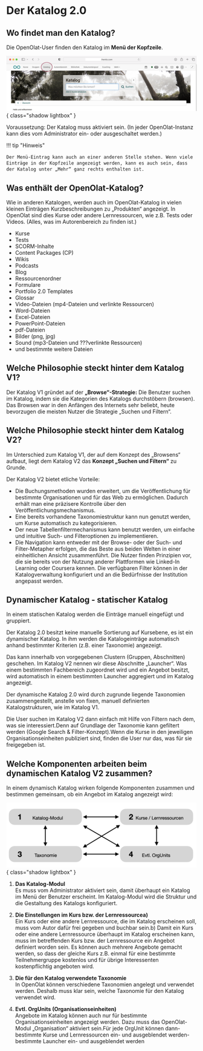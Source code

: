 # Der Katalog 2.0

## Wo findet man den Katalog?

Die OpenOlat-User finden den Katalog im **Menü der Kopfzeile**.

![catalog20_kopfzeilenmenu_v1_de.png](assets/catalog20_kopfzeilenmenu_v1_de.png){ class="shadow lightbox" }

Voraussetzung: Der Katalog muss aktiviert sein. (In jeder OpenOlat-Instanz kann dies vom Administrator ein- oder ausgeschaltet werden.)

!!! tip "Hinweis"

    Der Menü-Eintrag kann auch an einer anderen Stelle stehen. Wenn viele Einträge in der Kopfzeile angezeigt werden, kann es auch sein, dass der Katalog unter „Mehr“ ganz rechts enthalten ist.

## Was enthält der OpenOlat-Katalog?

Wie in anderen Katalogen, werden auch im OpenOlat-Katalog in vielen kleinen Einträgen Kurzbeschreibungen zu „Produkten“ angezeigt. In OpenOlat sind dies Kurse oder andere Lernressourcen, wie z.B. Tests oder Videos. (Alles, was im Autorenbereich zu finden ist.)

- Kurse
- Tests
- SCORM-Inhalte
- Content Packages (CP)
- Wikis
- Podcasts
- Blog
- Ressourcenordner
- Formulare
- Portfolio 2.0 Templates
- Glossar
- Video-Dateien (mp4-Dateien und verlinkte Ressourcen)
- Word-Dateien
- Excel-Dateien
- PowerPoint-Dateien
- pdf-Dateien
- Bilder (png, jpg)
- Sound (mp3-Dateien und ???verlinkte Ressourcen)
- und bestimmte weitere Dateien

## Welche Philosophie steckt hinter dem Katalog V1?

Der Katalog V1 gründet auf der **„Browse“-Strategie:** Die Benutzer suchen im Katalog, indem sie  die Kategorien des Katalogs durchstöbern (browsen).
Das Browsen war in den Anfängen des Internets sehr beliebt, heute bevorzugen die meisten Nutzer die Strategie „Suchen und Filtern“.

## Welche Philosophie steckt hinter dem Katalog V2?

Im Unterschied zum Katalog V1, der auf dem Konzept des „Browsens“ aufbaut, liegt dem Katalog V2 das **Konzept „Suchen und Filtern“** zu Grunde.

Der Katalog V2 bietet etliche Vorteile:

- Die Buchungsmethoden wurden erweitert, um die Veröffentlichung für bestimmte Organisationen und für das Web zu ermöglichen. Dadurch erhält man eine präzisere Kontrolle über den Veröffentlichungsmechanismus.
- Eine bereits vorhandene Taxonomiestruktur kann nun genutzt werden, um Kurse automatisch zu kategorisieren.
- Der neue Tabellenfiltermechanismus kann benutzt werden, um einfache und intuitive Such- und Filteroptionen zu implementieren.
- Die Navigation kann entweder mit der Browse- oder der Such- und Filter-Metapher erfolgen, die das Beste aus beiden Welten in einer einheitlichen Ansicht zusammenführt. Die Nutzer finden Prinzipien vor, die sie bereits von der Nutzung anderer Plattformen wie Linked-In Learning oder Coursera kennen. Die verfügbaren Filter können in der Katalogverwaltung konfiguriert und an die Bedürfnisse der Institution angepasst werden.

## Dynamischer Katalog - statischer Katalog

In einem statischen Katalog werden die Einträge manuell eingefügt und gruppiert.

Der Katalog 2.0 besitzt keine manuelle Sortierung auf Kursebene, es ist ein dynamischer Katalog. In ihm werden die Katalogeinträge automatisch anhand bestimmter Kriterien (z.B. einer Taxonomie) angezeigt. 

Das kann innerhalb von vorgegebenen Clustern (Gruppen, Abschnitten) geschehen. Im Katalog V2 nennen wir diese Abschnitte „Launcher“.
Was einem bestimmten Fachbereich zugeordnet wird und ein Angebot besitzt, wird automatisch in einem bestimmten Launcher aggregiert und im Katalog angezeigt.

Der dynamische Katalog 2.0 wird durch zugrunde liegende Taxonomien zusammengestellt, anstelle von fixen, manuell definierten Katalogstrukturen, wie im Katalog V1.

Die User suchen im Katalog V2 dann einfach mit Hilfe von Filtern nach dem, was sie interessiert.Denn auf Grundlage der Taxonomie kann gefiltert werden (Google Search & Filter-Konzept).Wenn die Kurse in den jeweiligen Organisationseinheiten publiziert sind, finden die User nur das, was für sie freigegeben ist.

## Welche Komponenten arbeiten beim dynamischen Katalog V2 zusammen?

In einem dynamisch Katalog wirken folgende Komponenten zusammen und bestimmen gemeinsam, ob ein Angebot im Katalog angezeigt wird:

![catalog20_komponenten_v1_de.png](assets/catalog20_komponenten_v1_de.png){ class="shadow lightbox" }

1. **Das Katalog-Modul**<br>
Es muss vom Administrator aktiviert sein, damit überhaupt ein Katalog im Menü der Benutzer erscheint. Im Katalog-Modul wird die Struktur und die Gestaltung des Katalogs konfiguriert.

2. **Die Einstellungen im Kurs bzw. der Lernressourcea)**<br>
Ein Kurs oder eine andere Lernressource, die im Katalog erscheinen soll, muss vom Autor dafür frei gegeben und buchbar sein.b) Damit ein Kurs oder eine andere Lernressource überhaupt im Katalog erscheinen kann, muss im betreffenden Kurs bzw. der Lernressource ein Angebot definiert worden sein. Es können auch mehrere Angebote gemacht werden, so dass der gleiche Kurs z.B. einmal für eine bestimmte Teilnehmergruppe kostenlos und für übrige Interessenten kostenpflichtig angeboten wird. 

3. **Die für den Katalog verwendete Taxonomie**<br>
In OpenOlat können verschiedene Taxonomien angelegt und verwendet werden. Deshalb muss klar sein, welche Taxonomie für den Katalog verwendet wird.

4. **Evtl. OrgUnits (Organisationseinheiten)**<br>
Angebote im Katalog können auch nur für bestimmte Organisationseinheiten angezeigt werden. Dazu muss das OpenOlat-Modul „Organisation“ aktiviert sein.Für jede OrgUnit können dann- bestimmte Kurse und Lernressourcen ein- und ausgeblendet werden- bestimmte Launcher ein- und ausgeblendet werden